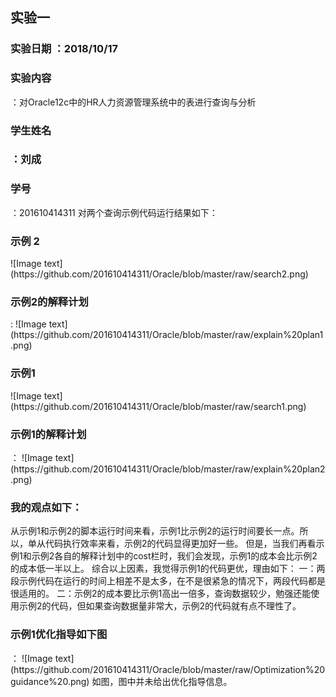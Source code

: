 <h2>实验一</h2>  
<h3>实验日期 ：2018/10/17</h3>  
<h3>实验内容</h3>：对Oracle12c中的HR人力资源管理系统中的表进行查询与分析  
<h3>学生姓名<h3>：刘成  
<h3>学号</h3> ：201610414311  
对两个查询示例代码运行结果如下：  
<h3>示例 2</h3>  
![Image text](https://github.com/201610414311/Oracle/blob/master/raw/search2.png)
   
 <h3> 示例2的解释计划</h3>:   
 ![Image text](https://github.com/201610414311/Oracle/blob/master/raw/explain%20plan1.png)
  <h3>示例1</h3>  
![Image text](https://github.com/201610414311/Oracle/blob/master/raw/search1.png)  
  <h3>示例1的解释计划</h3>：  
  ![Image text](https://github.com/201610414311/Oracle/blob/master/raw/explain%20plan2.png)  
  <h3>我的观点如下：</h3>  
  从示例1和示例2的脚本运行时间来看，示例1比示例2的运行时间要长一点。所以，单从代码执行效率来看，示例2的代码显得更加好一些。  
  但是，当我们再看示例1和示例2各自的解释计划中的cost栏时，我们会发现，示例1的成本会比示例2的成本低一半以上。  
  综合以上因素，我觉得示例1的代码更优，理由如下：  
  一：两段示例代码在运行的时间上相差不是太多，在不是很紧急的情况下，两段代码都是很适用的。  
  二：示例2的成本要比示例1高出一倍多，查询数据较少，勉强还能使用示例2的代码，但如果查询数据量非常大，示例2的代码就有点不理性了。  
  
 <h3>示例1优化指导如下图</h3>：  
 ![Image text](https://github.com/201610414311/Oracle/blob/master/raw/Optimization%20guidance%20.png)  
 如图，图中并未给出优化指导信息。
 
